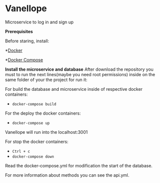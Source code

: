 # Vanellope

Microservice to log in and sign up

**Prerequisites**

Before staring, install:

*[Docker](https://docs.docker.com/install/)

*[Docker Compose](https://docs.docker.com/compose/install/)


**Install the microservice and database**
After download the repository you must to run the next lines(maybe you need root permissions) inside on the same folder of your the project for run it:

For build the database and microservice inside of respective docker containers:
* ```docker-compose build```

For the deploy the docker containers:

* ```docker-compose up```

Vanellope will run into the localhost:3001

For stop the docker containers:

* ```Ctrl + c```
* ```docker-compose down```

Read the docker-compose.yml for modification the start of the database.

For more information about methods you can see the api.yml.
